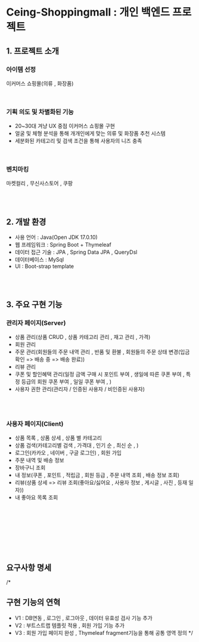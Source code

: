 # Ceing-Shoppingmall : 개인 백엔드 프로젝트
## 1. 프로젝트 소개
### 아이템 선정
이커머스 쇼핑몰(의류 , 화장품)

<br>

### 기획 의도 및 차별화된 기능
- 20~30대 겨냥 UX 중점 이커머스 쇼핑몰 구현
- 얼굴 및 체형 분석을 통해 개개인에게 맞는 의류 및 화장품 추천 시스템
- 세분화된 카테고리 및 검색 조건을 통해 사용자의 니즈 충족

<br>
  
### 벤치마킹
마켓컬리 , 무신사스토어 , 쿠팡

<br>
<br>

## 2. 개발 환경
- 사용 언어 : Java(Open JDK 17.0.10)
- 웹 프레임워크 : Spring Boot + Thymeleaf
- 데이터 접근 기술 : JPA , Spring Data JPA , QueryDsl
- 데이터베이스 : MySql
- UI : Boot-strap template

<br>
<br>
  
## 3. 주요 구현 기능</span>
### 관리자 페이지(Server)
- 상품 관리(상품 CRUD , 상품 카테고리 관리 , 재고 관리 , 가격)
- 회원 관리
- 주문 관리(회원들의 주문 내역 관리 , 반품 및 환불 , 회원들의 주문 상태 변경(입금 확인 => 배송 중 => 배송 완료))
- 리뷰 관리
- 쿠폰 및 할인혜택 관리(일정 금액 구매 시 포인트 부여 , 생일에 따른 쿠폰 부여 , 특정 등급의 회원 쿠폰 부여 , 일일 쿠폰 부여 , )
- 사용자 권한 관리(관리자 / 인증된 사용자 / 비인증된 사용자)

<br>
<br>

### 사용자 페이지(Client)
- 상품 목록 , 상품 상세 , 상품 별 카테고리
- 상품 검색(카테고리별 검색 , 가격대 , 인기 순 , 최신 순 , )
- 로그인(카카오 , 네이버 , 구글 로그인) , 회원 가입
- 주문 내역 및 배송 정보
- 장바구니 조회
-  내 정보(쿠폰 , 포인트  , 적립금 , 회원 등급 , 주문 내역 조회 , 배송 정보 조회)
-  리뷰(상품 상세 => 리뷰 조회(좋아요/싫어요 , 사용자 정보 , 게시글 , 사진 , 등재 일자))
-  내 좋아요 목록 조회


<br>
<br>
<br>
<br>
<br>
<br>
<br>

## 요구사항 명세


/*
## 구현 기능의 연혁
- V1 : DB연동 , 로그인 , 로그아웃 , 데이터 유효성 검사 기능 추가
- V2 : 부트스트랩 템플릿 적용 , 회원 가입 기능 추가
- V3 : 회원 가입 페이지 완성 , Thymeleaf fragment기능을 통해 공통 영역 정의
*/
